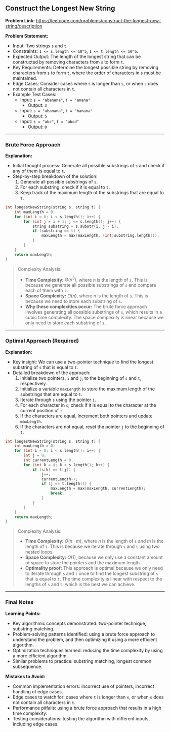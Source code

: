 ## Construct the Longest New String

**Problem Link:** https://leetcode.com/problems/construct-the-longest-new-string/description

**Problem Statement:**
- Input: Two strings `s` and `t`.
- Constraints: `1 <= s.length <= 10^5`, `1 <= t.length <= 10^5`.
- Expected Output: The length of the longest string that can be constructed by removing characters from `s` to form `t`.
- Key Requirements: Determine the longest possible string by removing characters from `s` to form `t`, where the order of characters in `s` must be maintained.
- Edge Cases: Consider cases where `t` is longer than `s`, or when `s` does not contain all characters in `t`.
- Example Test Cases:
  - Input: `s = "abanana"`, `t = "anana"`
    - Output: `3`
  - Input: `s = "abanana"`, `t = "banana"`
    - Output: `5`
  - Input: `s = "abc"`, `t = "abcd"`
    - Output: `0`

---

### Brute Force Approach

**Explanation:**
- Initial thought process: Generate all possible substrings of `s` and check if any of them is equal to `t`.
- Step-by-step breakdown of the solution:
  1. Generate all possible substrings of `s`.
  2. For each substring, check if it is equal to `t`.
  3. Keep track of the maximum length of the substrings that are equal to `t`.

```cpp
int longestNewString(string s, string t) {
    int maxLength = 0;
    for (int i = 0; i < s.length(); i++) {
        for (int j = i + 1; j <= s.length(); j++) {
            string substring = s.substr(i, j - i);
            if (substring == t) {
                maxLength = max(maxLength, (int)substring.length());
            }
        }
    }
    return maxLength;
}
```

> Complexity Analysis:
> - **Time Complexity:** $O(n^3)$, where $n$ is the length of `s`. This is because we generate all possible substrings of `s` and compare each of them with `t`.
> - **Space Complexity:** $O(n)$, where $n$ is the length of `s`. This is because we need to store each substring of `s`.
> - **Why these complexities occur:** The brute force approach involves generating all possible substrings of `s`, which results in a cubic time complexity. The space complexity is linear because we only need to store each substring of `s`.

---

### Optimal Approach (Required)

**Explanation:**
- Key insight: We can use a two-pointer technique to find the longest substring of `s` that is equal to `t`.
- Detailed breakdown of the approach:
  1. Initialize two pointers, `i` and `j`, to the beginning of `s` and `t`, respectively.
  2. Initialize a variable `maxLength` to store the maximum length of the substrings that are equal to `t`.
  3. Iterate through `s` using the pointer `i`.
  4. For each character in `s`, check if it is equal to the character at the current position of `t`.
  5. If the characters are equal, increment both pointers and update `maxLength`.
  6. If the characters are not equal, reset the pointer `j` to the beginning of `t`.

```cpp
int longestNewString(string s, string t) {
    int maxLength = 0;
    for (int i = 0; i < s.length(); i++) {
        int j = 0;
        int currentLength = 0;
        for (int k = i; k < s.length(); k++) {
            if (s[k] == t[j]) {
                j++;
                currentLength++;
                if (j == t.length()) {
                    maxLength = max(maxLength, currentLength);
                    break;
                }
            }
        }
    }
    return maxLength;
}
```

> Complexity Analysis:
> - **Time Complexity:** $O(n \cdot m)$, where $n$ is the length of `s` and $m$ is the length of `t`. This is because we iterate through `s` and `t` using two nested loops.
> - **Space Complexity:** $O(1)$, because we only use a constant amount of space to store the pointers and the maximum length.
> - **Optimality proof:** This approach is optimal because we only need to iterate through `s` and `t` once to find the longest substring of `s` that is equal to `t`. The time complexity is linear with respect to the lengths of `s` and `t`, which is the best we can achieve.

---

### Final Notes

**Learning Points:**
- Key algorithmic concepts demonstrated: two-pointer technique, substring matching.
- Problem-solving patterns identified: using a brute force approach to understand the problem, and then optimizing it using a more efficient algorithm.
- Optimization techniques learned: reducing the time complexity by using a more efficient algorithm.
- Similar problems to practice: substring matching, longest common subsequence.

**Mistakes to Avoid:**
- Common implementation errors: incorrect use of pointers, incorrect handling of edge cases.
- Edge cases to watch for: cases where `t` is longer than `s`, or when `s` does not contain all characters in `t`.
- Performance pitfalls: using a brute force approach that results in a high time complexity.
- Testing considerations: testing the algorithm with different inputs, including edge cases.